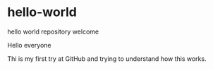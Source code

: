 # hello-world
hello world repository welcome

Hello everyone

Thi is my first try at GitHub and trying to understand how this works.
